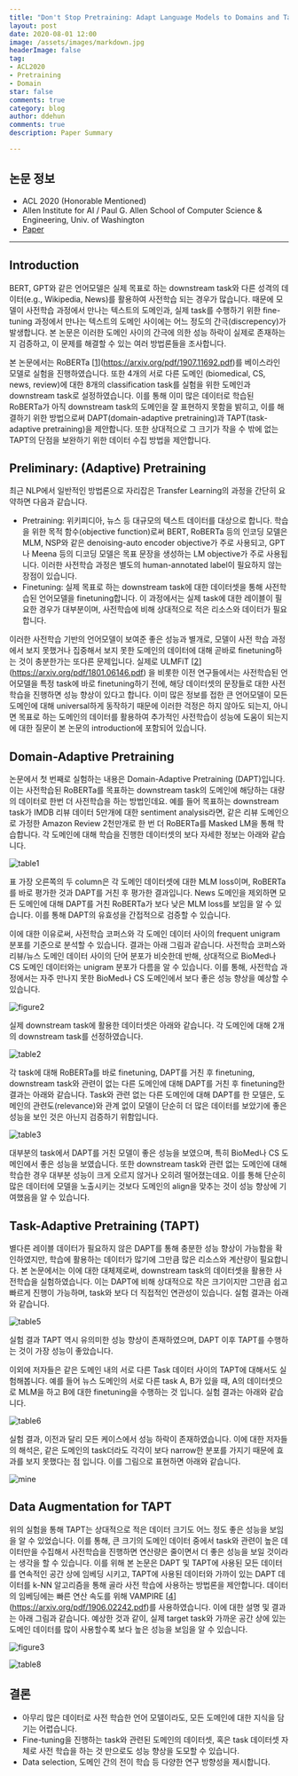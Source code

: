 ```yaml
---
title: "Don't Stop Pretraining: Adapt Language Models to Domains and Tasks, ACL2020"
layout: post
date: 2020-08-01 12:00
image: /assets/images/markdown.jpg
headerImage: false
tag:
- ACL2020
- Pretraining
- Domain
star: false
comments: true
category: blog
author: ddehun
comments: true
description: Paper Summary

---
```


## 논문 정보

- ACL 2020 (Honorable Mentioned)
- Allen Institute for AI / Paul G. Allen School of Computer Science & Engineering, Univ. of Washington
- [Paper](https://arxiv.org/pdf/2004.10964.pdf)

---

## Introduction

BERT, GPT와 같은 언어모델은 실제 목표로 하는 downstream task와 다른 성격의 데이터(e.g., Wikipedia, News)를 활용하여 사전학습 되는 경우가 많습니다. 때문에 모델이 사전학습 과정에서 만나는 텍스트의 도메인과, 실제 task를 수행하기 위한 fine-tuning 과정에서 만나는 텍스트의 도메인 사이에는 어느 정도의 간극(discrepency)가 발생합니다. 본 논문은 이러한 도메인 사이의 간극에 의한 성능 하락이 실제로 존재하는지 검증하고, 이 문제를 해결할 수 있는 여러 방법론들을 조사합니다.

본 논문에서는 RoBERTa [[1]](https://arxiv.org/pdf/1907.11692.pdf)를 베이스라인 모델로 실험을 진행하였습니다. 또한 4개의 서로 다른 도메인 (biomedical, CS, news, review)에 대한 8개의 classification task를 실험을 위한 도메인과 downstream task로 설정하였습니다. 이를 통해 이미 많은 데이터로 학습된 RoBERTa가 아직 downstream task의 도메인을 잘 표현하지 못함을 밝히고, 이를 해결하기 위한 방법으로써 DAPT(domain-adaptive pretraining)과 TAPT(task-adaptive pretraining)을 제안합니다. 또한 상대적으로 그 크기가 작을 수 밖에 없는 TAPT의 단점을 보완하기 위한 데이터 수집 방법을 제안합니다.

## Preliminary: (Adaptive) Pretraining

최근 NLP에서 일반적인 방법론으로 자리잡은 Transfer Learning의 과정을 간단히 요약하면 다음과 같습니다.

- Pretraining: 위키피디아, 뉴스 등 대규모의 텍스트 데이터를 대상으로 합니다. 학습을 위한 목적 함수(objective function)로써 BERT, RoBERTa 등의 인코딩 모델은 MLM, NSP와 같은 denoising-auto encoder objective가 주로 사용되고, GPT나 Meena 등의 디코딩 모델은 목표 문장을 생성하는 LM objective가 주로 사용됩니다. 이러한 사전학습 과정은 별도의 human-annotated label이 필요하지 않는 장점이 있습니다.
- Finetuning: 실제 목표로 하는 downstream task에 대한 데이터셋을 통해 사전학습된 언어모델을 finetuning합니다. 이 과정에서는 실제 task에 대한 레이블이 필요한 경우가 대부분이며, 사전학습에 비해 상대적으로 적은 리소스와 데이터가 필요합니다.

이러한 사전학습 기반의 언어모델이 보여준 좋은 성능과 별개로, 모델이 사전 학습 과정에서 보지 못했거나 집중해서 보지 못한 도메인의 데이터에 대해 곧바로 finetuning하는 것이 충분한가는 또다른 문제입니다. 실제로 ULMFiT [[2]](https://arxiv.org/pdf/1801.06146.pdf) 을 비롯한 이전 연구들에서는 사전학습된 언어모델을 특정 task에 바로 finetuning하기 전에, 해당 데이터셋의 문장들로 대한 사전 학습을 진행하면 성능 향상이 있다고 합니다. 이미 많은 정보를 접한 큰 언어모델이 모든 도메인에 대해 universal하게 동작하기 때문에 이러한 걱정은 하지 않아도 되는지, 아니면 목표로 하는 도메인의 데이터를 활용하여 추가적인 사전학습이 성능에 도움이 되는지에 대한 질문이 본 논문의 introduction에 포함되어 있습니다.

## Domain-Adaptive Pretraining

논문에서 첫 번째로 실험하는 내용은 Domain-Adaptive Pretraining (DAPT)입니다. 이는 사전학습된 RoBERTa를 목표하는 downstream task의 도메인에 해당하는 대량의 데이터로 한번 더 사전학습을 하는 방법인데요. 예를 들어 목표하는 downstream task가 IMDB 리뷰 데이터 5만개에 대한 sentiment analysis라면, 같은 리뷰 도메인으로 가정한 Amazon Review 2천만개로 한 번 더 RoBERTa를 Masked LM을 통해 학습합니다. 각 도메인에 대해 학습을 진행한 데이터셋의 보다 자세한 정보는 아래와 같습니다.

![table1](/assets/images/dontstop/table1.png)

표 가장 오른쪽의 두 column은 각 도메인 데이터셋에 대한 MLM loss이며, RoBERTa를 바로 평가한 것과 DAPT를 거친 후 평가한 결과입니다. News 도메인을 제외하면 모든 도메인에 대해 DAPT를 거친 RoBERTa가 보다 낮은 MLM loss를 보임을 알 수 있습니다. 이를 통해 DAPT의 유효성을 간접적으로 검증할 수 있습니다.

이에 대한 이유로써, 사전학습 코퍼스와 각 도메인 데이터 사이의 frequent unigram 분포를 기준으로 분석할 수 있습니다. 결과는 아래 그림과 같습니다. 사전학습 코퍼스와 리뷰/뉴스 도메인 데이터 사이의 단어 분포가 비슷한데 반해, 상대적으로 BioMed나 CS 도메인 데이터와는 unigram 분포가 다름을 알 수 있습니다. 이를 통해, 사전학습 과정에서는 자주 만나지 못한 BioMed나 CS 도메인에서 보다 좋은 성능 향상을 예상할 수 있습니다.

![figure2](/assets/images/dontstop/figure2.png)

실제 downstream task에 활용한 데이터셋은 아래와 같습니다. 각 도메인에 대해 2개의 downstream task를 선정하였습니다.

![table2](/assets/images/dontstop/table2.png)

각 task에 대해 RoBERTa를 바로 finetuning, DAPT를 거친 후 finetuning, downstream task와 관련이 없는 다른 도메인에 대해 DAPT를 거친 후 finetuning한 결과는 아래와 같습니다. Task와 관련 없는 다른 도메인에 대해 DAPT를 한 모델은, 도메인의 관련도(relevance)와 관계 없이 모델이 단순히 더 많은 데이터를 보았기에 좋은 성능을 보인 것은 아닌지 검증하기 위함입니다.

![table3](/assets/images/dontstop/table3.png)

대부분의 task에서 DAPT를 거친 모델이 좋은 성능을 보였으며, 특히 BioMed나 CS 도메인에서 좋은 성능을 보였습니다. 또한 downstream task와 관련 없는 도메인에 대해 학습한 경우 대부분 성능이 크게 오르지 않거나 오히려 떨어졌는데요. 이를 통해 단순히 많은 데이터에 모델을 노출시키는 것보다 도메인의 align을 맞추는 것이 성능 향상에 기여했음을 알 수 있습니다.

## Task-Adaptive Pretraining (TAPT)

별다른 레이블 데이터가 필요하지 않은 DAPT를 통해 충분한 성능 향상이 가능함을 확인하였지만, 학습에 활용하는 데이터가 많기에 그만큼 많은 리소스와 계산량이 필요합니다. 본 논문에서는 이에 대한 대체제로써, downstream task의 데이터셋을 활용한 사전학습을 실험하였습니다. 이는 DAPT에 비해 상대적으로 작은 크기이지만 그만큼 쉽고 빠르게 진행이 가능하며, task와 보다 더 직접적인 연관성이 있습니다. 실험 결과는 아래와 같습니다.

![table5](/assets/images/dontstop/table5.png)

실험 결과 TAPT 역시 유의미한 성능 향상이 존재하였으며, DAPT 이후 TAPT를 수행하는 것이 가장 성능이 좋았습니다.

이외에 저자들은 같은 도메인 내의 서로 다른 Task 데이터 사이의 TAPT에 대해서도 실험해봅니다. 예를 들어 뉴스 도메인의 서로 다른 task A, B가 있을 때, A의 데이터셋으로 MLM을 하고 B에 대한 finetuning을 수행하는 것 입니다. 실험 결과는 아래와 같습니다. 

![table6](/assets/images/dontstop/table6.png)

실험 결과, 이전과 달리 모든 케이스에서 성능 하락이 존재하였습니다. 이에 대한 저자들의 해석은, 같은 도메인의 task더라도 각각이 보다 narrow한 분포를 가지기 때문에 효과를 보지 못했다는 점 입니다. 이를 그림으로 표현하면 아래와 같습니다.

![mine](/assets/images/dontstop/mine.png)

## Data Augmentation for TAPT

위의 실험을 통해 TAPT는 상대적으로 적은 데이터 크기도 어느 정도 좋은 성능을 보임을 알 수 있었습니다. 이를 통해, 큰 크기의 도메인 데이터 중에서 task와 관련이 높은 데이터만을 수집해서 사전학습을 진행하면 연산량은 줄이면서 더 좋은 성능을 보일 것이라는 생각을 할 수 있습니다. 이를 위해 본 논문은 DAPT 및 TAPT에 사용된 모든 데이터를 연속적인 공간 상에 임베딩 시키고, TAPT에 사용된 데이터와 가까이 있는 DAPT 데이터를 k-NN 알고리즘을 통해 골라 사전 학습에 사용하는 방법론을 제안합니다. 데이터의 임베딩에는 빠른 연산 속도를 위해 VAMPIRE [[4]](https://arxiv.org/pdf/1906.02242.pdf)를 사용하였습니다. 이에 대한 설명 및 결과는 아래 그림과 같습니다. 예상한 것과 같이, 실제 target task와 가까운 공간 상에 있는 도메인 데이터를 많이 사용할수록 보다 높은 성능을 보임을 알 수 있습니다.

![figure3](/assets/images/dontstop/figure3.png)

![table8](/assets/images/dontstop/table8.png)

## 결론

- 아무리 많은 데이터로 사전 학습한 언어 모델이라도, 모든 도메인에 대한 지식을 담기는 어렵습니다.
- Fine-tuning을 진행하는 task와 관련된 도메인의 데이터셋, 혹은 task 데이터셋 자체로 사전 학습을 하는 것 만으로도 성능 향상을 도모할 수 있습니다.
- Data selection, 도메인 간의 전이 학습 등 다양한 연구 방향성을 제시합니다.



[1]: https://arxiv.org/pdf/1907.11692.pdf
[2]: https://arxiv.org/pdf/1801.06146.pdf
[3]: https://arxiv.org/pdf/1908.11860.pdf
[4]: https://arxiv.org/pdf/1906.02242.pdf
